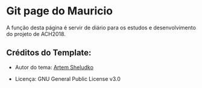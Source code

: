 # Git page do Mauricio

A função desta página é servir de diário para os estudos e desenvolvimento do projeto de ACH2018. 


## Créditos do Template:

 - Autor do tema: [Artem Sheludko](http://artemsheludko.com/)

- Licença: GNU General Public License v3.0

